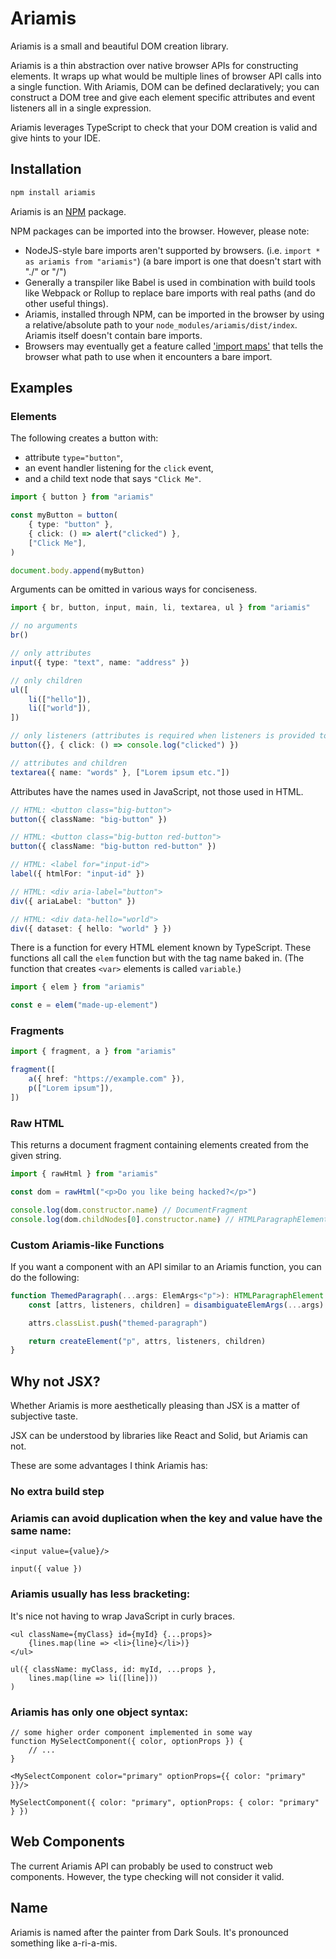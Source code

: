 # Ariamis

Ariamis is a small and beautiful DOM creation library.

Ariamis is a thin abstraction over native browser APIs for constructing elements. It wraps up what would be multiple lines of browser API calls into a single function. With Ariamis, DOM can be defined declaratively; you can construct a DOM tree and give each element specific attributes and event listeners all in a single expression.

Ariamis leverages TypeScript to check that your DOM creation is valid and give hints to your IDE.

## Installation

```sh
npm install ariamis
```

<!--After the Linus Tech Tips 'Linux Challenge', I feel the need to include this.-->
Ariamis is an [NPM](https://www.npmjs.com) package.

NPM packages can be imported into the browser. However, please note:

* NodeJS-style bare imports aren't supported by browsers. (i.e. `import * as ariamis from "ariamis"`) (a bare import is one that doesn't start with "./" or "/")
* Generally a transpiler like Babel is used in combination with build tools like Webpack or Rollup to replace bare imports with real paths (and do other useful things).
* Ariamis, installed through NPM, can be imported in the browser by using a relative/absolute path to your `node_modules/ariamis/dist/index`. Ariamis itself doesn't contain bare imports.
* Browsers may eventually get a feature called ['import maps'](https://github.com/WICG/import-maps) that tells the browser what path to use when it encounters a bare import.

## Examples

### Elements

The following creates a button with:

* attribute `type="button"`,
* an event handler listening for the `click` event,
* and a child text node that says `"Click Me"`.

```ts
import { button } from "ariamis"

const myButton = button(
    { type: "button" },
    { click: () => alert("clicked") },
    ["Click Me"],
)

document.body.append(myButton)
```

Arguments can be omitted in various ways for conciseness.

```ts
import { br, button, input, main, li, textarea, ul } from "ariamis"

// no arguments
br()

// only attributes
input({ type: "text", name: "address" })

// only children
ul([
    li(["hello"]),
    li(["world"]),
])

// only listeners (attributes is required when listeners is provided to avoid ambiguity)
button({}, { click: () => console.log("clicked") })

// attributes and children
textarea({ name: "words" }, ["Lorem ipsum etc."])
```

Attributes have the names used in JavaScript, not those used in HTML.

```ts
// HTML: <button class="big-button">
button({ className: "big-button" })

// HTML: <button class="big-button red-button">
button({ className: "big-button red-button" })

// HTML: <label for="input-id">
label({ htmlFor: "input-id" })

// HTML: <div aria-label="button">
div({ ariaLabel: "button" })

// HTML: <div data-hello="world">
div({ dataset: { hello: "world" } })
```

There is a function for every HTML element known by TypeScript. These functions all call the `elem` function but with the tag name baked in. (The function that creates `<var>` elements is called `variable`.)

```ts
import { elem } from "ariamis"

const e = elem("made-up-element")
```

### Fragments

```ts
import { fragment, a } from "ariamis"

fragment([
    a({ href: "https://example.com" }),
    p(["Lorem ipsum"]),
])
```

### Raw HTML

This returns a document fragment containing elements created from the given string.

```ts
import { rawHtml } from "ariamis"

const dom = rawHtml("<p>Do you like being hacked?</p>")

console.log(dom.constructor.name) // DocumentFragment
console.log(dom.childNodes[0].constructor.name) // HTMLParagraphElement
```

### Custom Ariamis-like Functions

If you want a component with an API similar to an Ariamis function, you can do the following:

```ts
function ThemedParagraph(...args: ElemArgs<"p">): HTMLParagraphElement {
    const [attrs, listeners, children] = disambiguateElemArgs(...args)

    attrs.classList.push("themed-paragraph")

    return createElement("p", attrs, listeners, children)
}
```

## Why not JSX?

Whether Ariamis is more aesthetically pleasing than JSX is a matter of subjective taste.

JSX can be understood by libraries like React and Solid, but Ariamis can not.

These are some advantages I think Ariamis has:

### No extra build step

### Ariamis can avoid duplication when the key and value have the same name:

```tsx
<input value={value}/>

input({ value })
```

### Ariamis usually has less bracketing:

It's nice not having to wrap JavaScript in curly braces.

```tsx
<ul className={myClass} id={myId} {...props}>
    {lines.map(line => <li>{line}</li>)}
</ul>

ul({ className: myClass, id: myId, ...props },
    lines.map(line => li([line]))
)
```

### Ariamis has only one object syntax:

```tsx
// some higher order component implemented in some way
function MySelectComponent({ color, optionProps }) {
    // ...
}

<MySelectComponent color="primary" optionProps={{ color: "primary" }}/>

MySelectComponent({ color: "primary", optionProps: { color: "primary" } })
```

## Web Components

The current Ariamis API can probably be used to construct web components. However, the type checking will not consider it valid.

## Name

Ariamis is named after the painter from Dark Souls. It's pronounced something like a-ri-a-mis.
